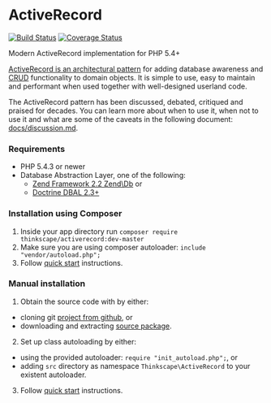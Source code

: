 ActiveRecord
==============
[![Build Status](https://api.travis-ci.org/Thinkscape/ActiveRecord.png?branch=master)](http://travis-ci.org/Thinkscape/ActiveRecord)
[![Coverage Status](https://coveralls.io/repos/Thinkscape/ActiveRecord/badge.png)](https://coveralls.io/r/Thinkscape/ActiveRecord)

Modern ActiveRecord implementation for PHP 5.4+

[ActiveRecord is an architectural pattern](https://en.wikipedia.org/wiki/Active_record_pattern) for adding
database awareness and [CRUD](https://en.wikipedia.org/wiki/CRUD) functionality to domain objects. It is 
simple to use, easy to maintain and performant when used together with well-designed userland code.

The ActiveRecord pattern has been discussed, debated, critiqued and praised for decades. You can learn more
about when to use it, when not to use it and what are some of the caveats in the following document: 
[docs/discussion.md](docs/discussion.md).

### Requirements

  * PHP 5.4.3 or newer
  * Database Abstraction Layer, one of the following:
    * [Zend Framework 2.2 Zend\Db](https://github.com/zendframework/zf2) or
    * [Doctrine DBAL 2.3+](https://github.com/doctrine/dbal)

### Installation using Composer

 1. Inside your app directory run `composer require thinkscape/activerecord:dev-master`
 2. Make sure you are using composer autoloader: `include "vendor/autoload.php";`
 3. Follow [quick start](docs/quickstart.md) instructions.

### Manual installation
 
 1. Obtain the source code with by either:
   * cloning git [project from github](https://github.com/Thinkscape/ActiveRecord.git), or
   * downloading and extracting [source package](https://github.com/Thinkscape/ActiveRecord/archive/master.zip).
 2. Set up class autoloading by either:
   * using the provided autoloader: `require "init_autoload.php";`, or
   * adding `src` directory as namespace `Thinkscape\ActiveRecord` to your existent autoloader.
 3. Follow [quick start](docs/quickstart.md) instructions.


